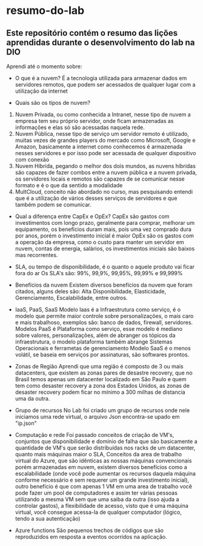 # resumo-do-lab
## Este repositório contém o resumo das lições aprendidas durante o desenvolvimento do lab na DIO

Aprendi até o momento sobre:

- O que é a nuvem?
É a tecnologia utilizada para armazenar dados em servidores remotos, que podem ser acessados de qualquer lugar com a utilização da internet

- Quais são os tipos de nuvem?
1. Nuvem Privada, ou como conhecida a Intranet, nesse tipo de nuvem a empresa tem seu próprio servidor, onde ficam armazenadas as informações e elas só são acessadas naquela rede.
2. Nuvem Pública, nesse tipo de serviço um servidor remoto é utilizado, muitas vezes de grandes players do mercado como Microsoft, Google e Amazon, basicamente a internet como conhecemos é armazenada nesses servidores e por isso pode ser acessada de qualquer dispositivo com conexão
3. Nuvem Híbrida, pegando o melhor dos dois mundos, as nuvens híbridas são capazes de fazer combos entre a nuvem pública e a nuvem privada, os servidores locais e remotos são capazes de se comunicar nesse formato e é o que da sentido a modalidade
4. MultCloud, conceito não abordado no curso, mas pesquisando entendi que é a utilização de vários desses serviços de servidores e que também podem se comunicar.

- Qual a diferença entre CapEx e OpEx?
CapEx são gastos com investimentos com longo prazo, geralmente para comprar, melhorar um equipamento, os benefícios duram mais, pois uma vez comprado dura por anos, porém o investimento inicial é maior
OpEx são os gastos com a operação da empresa, como o custo para manter um servidor em nuvem, contas de energia, salários, os investimentos iniciais são baixos mas recorrentes.

- SLA, ou tempo de disponibilidade, é o quanto o aquele produto vai ficar fora do ar
Os SLA's são: 99%, 99,9%, 99,95%, 99,99% e 99,999%

- Benefícios da nuvem
Existem diversos benefícios da nuvem que foram citados, alguns deles são: Alta Disponibilidade, Elasticidade, Gerenciamento, Escalabilidade, entre outros.

- IaaS, PaaS, SaaS
Modelo Iaas é a Infraestrutura como serviço, é o modelo que permite maior controle sobre personalizações, o mais caro e mais trabalhoso, exemplos são: banco de dados, firewall, servidores.
Modelos PaaS é Plataforma como serviço, esse modelo é mediano sobre valores, personalizações, além de abranger os tópicos da infraestrutura, o modelo plataforma também abrange Sistemas Operacionais e ferrametas de gerenciamento
Modelo SaaS é o menos volátil, se baseia em serviços por assinaturas, são softwares prontos.

- Zonas de Região
Aprendi que uma região é composto de 3 ou mais datacenters, que existem as zonas pares de desastre recovery, que no Brasil temos apenas um datacenter localizado em São Paulo e quem tem como desaster recovery a zona dos Estados Unidos, as zonas de desaster recovery podem ficar no mínimo a 300 milhas de distancia uma da outra.

- Grupo de recursos
No Lab foi criado um grupo de recursos onde nele iniciamos uma rede virtual, o arquivo Json encontra-se upado em "ip.json"

- Computação e rede
Foi passado conceitos de criação de VM's, conjuntos que disponibilidade e domínio de falha que são basicamente a quantidade de VM's que serão distribuídas nos racks de um datacenter, quanto mais máquinas maior o SLA,
Conceitos da area de trabalho virtual do Azure, que são idênticas as nossas máquinas convencionais porém armazenadas em nuvem, existem diversos benefícios como a escalabilidade (onde você pode aumentar os recursos daquela máquina conforme necessário e sem requerer um grande investimento inicial), outro benefício é que com apenas 1 VM em uma area de trabalho você pode fazer um pool de computadores e assim ter várias pessoas utilizando a mesma VM sem que uma saiba da outra (isso ajuda a controlar gastos), a flexibilidade de acesso, visto que é uma máquina virtual, você consegue acessa-la de qualquer computador (lógico, tendo a sua autenticação)


- Azure functions
São pequenos trechos de códigos que são reproduzidos em resposta a eventos ocorridos na aplicação.

